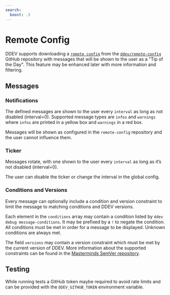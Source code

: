 ```yaml
---
search:
  boost: .5
---
```

# Remote Config

DDEV supports downloading a [`remote config`](https://github.com/ddev/remote-config/blob/main/remote-config.jsonc)
from the [`ddev/remote-config`](https://github.com/ddev/remote-config)
GitHub repository with messages that will be shown to the user as a "Tip of the Day". This feature
may be enhanced later with more information and filtering.

## Messages

### Notifications

The defined messages are shown to the user every `interval` as long as not
disabled (interval=0). Supported message types are `infos` and `warnings` where
`infos` are printed in a yellow box and `warnings` in a red box.

Messages will be shown as configured in the `remote-config` repository and the
user cannot influence them.

### Ticker

Messages rotate, with one shown to the user every `interval` as long as it’s not
disabled (interval=0).

The user can disable the ticker or change the interval in the global config.

### Conditions and Versions

Every message can optionally include a condition and version constraint to limit
the message to matching conditions and DDEV versions.

Each element in the `conditions` array may contain a condition listed by
`ddev debug message-conditions`. It may be prefixed by a `!` to negate the
condition. All conditions must be met in order for a message to be displayed.
Unknown conditions are always met.

The field `versions` may contain a version constraint which must be met by the
current version of DDEV. More information about the supported constraints can
be found in the [Masterminds SemVer repository](https://github.com/Masterminds/semver#readme).

## Testing

While running tests a GitHub token maybe required to avoid rate limits and can
be provided with the `DDEV_GITHUB_TOKEN` environment variable.
